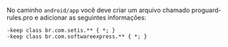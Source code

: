 No caminho `android/app` você deve criar um arquivo chamado proguard-rules.pro e adicionar as seguintes informações:

```
-keep class br.com.setis.** { *; }
-keep class br.com.softwareexpress.** { *; }
```